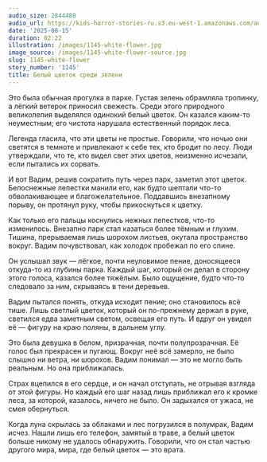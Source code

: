 ```yaml
---
audio_size: 2844480
audio_url: https://kids-horror-stories-ru.s3.eu-west-1.amazonaws.com/audio/1145-white-flower.mp3
date: '2025-08-15'
duration: 02:22
illustration: /images/1145-white-flower.jpg
image_source: /images/1145-white-flower-source.jpg
slug: 1145-white-flower
story_number: '1145'
title: Белый цветок среди зелени
---
```


Это была обычная прогулка в парке. Густая зелень обрамляла тропинку, а лёгкий ветерок приносил свежесть. Среди этого природного великолепия выделялся одинокий белый цветок. Он казался каким-то неуместным; его чистота нарушала естественный порядок леса.

Легенда гласила, что эти цветы не простые. Говорили, что ночью они светятся в темноте и привлекают к себе тех, кто бродит по лесу. Люди утверждали, что те, кто видел свет этих цветов, неизменно исчезали, если пытались их сорвать.

И вот Вадим, решив сократить путь через парк, заметил этот цветок. Белоснежные лепестки манили его, как будто шептали что-то обволакивающее и благожелательное. Поддавшись внезапному порыву, он протянул руку, чтобы прикоснуться к цветку.

Как только его пальцы коснулись нежных лепестков, что-то изменилось. Внезапно парк стал казаться более тёмным и глухим. Тишина, прерываемая лишь шорохом листьев, окутала пространство вокруг. Вадим почувствовал, как холодок пробежал по его спине.

Он услышал звук — лёгкое, почти неуловимое пение, доносящееся откуда-то из глубины парка. Каждый шаг, который он делал в сторону этого голоса, казался более тяжёлым. Было ощущение, будто что-то следовало за ним, скрываясь в тени деревьев.

Вадим пытался понять, откуда исходит пение; оно становилось всё тише. Лишь светлый цветок, который он по-прежнему держал в руке, светился едва заметным светом, освещая его путь. И вдруг он увидел её — фигуру на краю поляны, в дальнем углу.

Это была девушка в белом, призрачная, почти полупрозрачная. Её голос был прекрасен и пугающ. Вокруг неё всё замерло, не было слышно ни ветра, ни шорохов. Вадим понимал — это не могло быть реальным. Но она приближалась.

Страх вцепился в его сердце, и он начал отступать, не отрывая взгляда от этой фигуры. Но каждый его шаг назад лишь приближал его к кромке леса, за которой, казалось, ничего не было. Он задыхался от ужаса, не смея обернуться.

Когда луна скрылась за облаками и лес погрузился в полумрак, Вадим исчез. Нашли лишь его телефон, замятый в траве, а белый цветок больше никому не удалось обнаружить. Говорили, что он стал частью другого мира, мира, где белый цветок — это врата.